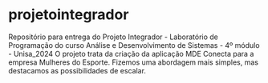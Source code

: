 # projetointegrador
Repositório para entrega do Projeto Integrador - Laboratório de Programação do curso Análise e Desenvolvimento de Sistemas - 4º módulo - Unisa_2024
O projeto trata da criação da aplicação MDE Conecta para a empresa Mulheres do Esporte.
Fizemos uma abordagem mais simples, mas destacamos as possibilidades de escalar.
